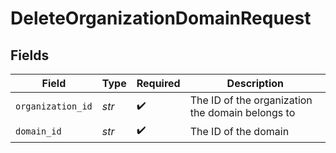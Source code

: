 # DeleteOrganizationDomainRequest


## Fields

| Field                                            | Type                                             | Required                                         | Description                                      |
| ------------------------------------------------ | ------------------------------------------------ | ------------------------------------------------ | ------------------------------------------------ |
| `organization_id`                                | *str*                                            | :heavy_check_mark:                               | The ID of the organization the domain belongs to |
| `domain_id`                                      | *str*                                            | :heavy_check_mark:                               | The ID of the domain                             |